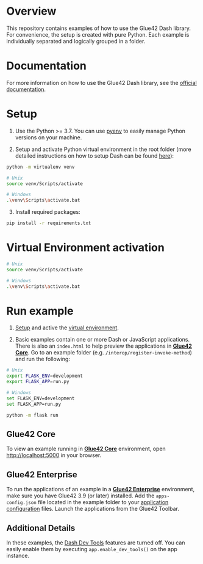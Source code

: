 # Overview

This repository contains examples of how to use the Glue42 Dash library. For convenience, the setup is created with pure Python. Each example is individually separated and logically grouped in a folder.

# Documentation

For more information on how to use the Glue42 Dash library, see the [official documentation](https://docs.glue42.com/getting-started/how-to/glue42-enable-your-app/dash/index.html).

# Setup

1. Use the Python >= 3.7. You can use [pyenv](https://github.com/pyenv/pyenv) to easily manage Python versions on your machine.

2. Setup and activate Python virtual environment in the root folder (more detailed instructions on how to setup Dash can be found [here](https://dash.plotly.com/installation)):

```sh
python -m virtualenv venv

# Unix
source venv/Scripts/activate

# Windows
.\venv\Scripts\activate.bat
```

3. Install required packages:

```sh
pip install -r requirements.txt
```

# Virtual Environment activation

```sh
# Unix
source venv/Scripts/activate

# Windows
.\venv\Scripts\activate.bat
```

# Run example

1. [Setup](#setup) and active the [virtual environment](#virtual-environment-activation).

2. Basic examples contain one or more Dash or JavaScript applications. There is also an `index.html` to help preview the applications in [**Glue42 Core**](https://glue42.com/core/). Go to an example folder (e.g. `/interop/register-invoke-method`) and run the following:

```sh
# Unix
export FLASK_ENV=development
export FLASK_APP=run.py

# Windows
set FLASK_ENV=development
set FLASK_APP=run.py

python -m flask run
```

## Glue42 Core 

To view an example running in [**Glue42 Core**](https://glue42.com/core/) environment, open [http://localhost:5000](http://localhost:5000) in your browser.

## Glue42 Enterprise

To run the applications of an example in a [**Glue42 Enterprise**](https://glue42.com/enterprise/) environment, make sure you have Glue42 3.9 (or later) installed. Add the `apps-config.json` file located in the example folder to your [application configuration](https://docs.glue42.com/developers/configuration/application/index.html#application_configuration) files. Launch the applications from the Glue42 Toolbar.

## Additional Details

In these examples, the [Dash Dev Tools](https://dash.plotly.com/devtools) features are turned off. 
You can easily enable them by executing `app.enable_dev_tools()` on the app instance.
